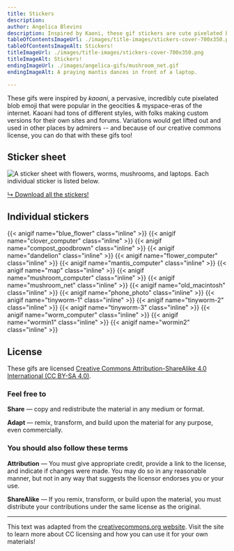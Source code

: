 ```yaml
---
title: Stickers
description: 
author: Angelica Blevins
description: Inspired by Kaoni, these gif stickers are cute pixelated blob emojis from the myspace era of the internet. Download and use them as you like!
tableOfContentsImageUrl: ./images/title-images/stickers-cover-700x350.png
tableOfContentsImageAlt: Stickers!
titleImageUrl: ./images/title-images/stickers-cover-700x350.png
titleImageAlt: Stickers!
endingImageUrl: ./images/angelica-gifs/mushroom_net.gif
endingImageAlt: A praying mantis dances in front of a laptop. 

---
```


These gifs were inspired by _kaoani_, a pervasive, incredibly cute pixelated blob emoji that were popular in the geocities & myspace-eras of the internet. Kaoani had tons of different styles, with folks making custom versions for their own sites and forums. Variations would get lifted out and used in other places by admirers -- and because of our creative commons license, you can do that with these gifs too!

## Sticker sheet
![A sticker sheet with flowers, worms, mushrooms, and laptops. Each individual sticker is listed below.](../images/angelica-gifs/stickersheet-animated.gif)

[↳ Download all the stickers!](../images/angelica-gifs.zip)

## Individual stickers
{{< anigif name="blue_flower" class="inline" >}}
{{< anigif name="clover_computer" class="inline" >}}
{{< anigif name="compost_goodbrown" class="inline" >}}
{{< anigif name="dandelion" class="inline" >}}
{{< anigif name="flower_computer" class="inline" >}}
{{< anigif name="mantis_computer" class="inline" >}}
{{< anigif name="map" class="inline" >}}
{{< anigif name="mushroom_computer" class="inline" >}}
{{< anigif name="mushroom_net" class="inline" >}}
{{< anigif name="old_macintosh" class="inline" >}}
{{< anigif name="phone_photo" class="inline" >}}
{{< anigif name="tinyworm-1" class="inline" >}}
{{< anigif name="tinyworm-2" class="inline" >}}
{{< anigif name="tinyworm-3" class="inline" >}}
{{< anigif name="worm_computer" class="inline" >}}
{{< anigif name="wormin1" class="inline" >}}
{{< anigif name="wormin2" class="inline" >}}

## License
These gifs are licensed [Creative Commons Attribution-ShareAlike 4.0 International (CC BY-SA 4.0)](https://creativecommons.org/licenses/by-sa/4.0/). 

### Feel free to

**Share** — copy and redistribute the material in any medium or format.

**Adapt** — remix, transform, and build upon the material for any purpose, even commercially.

### You should also follow these terms

**Attribution** — You must give appropriate credit, provide a link to the license, and indicate if changes were made. You may do so in any reasonable manner, but not in any way that suggests the licensor endorses you or your use.

**ShareAlike** — If you remix, transform, or build upon the material, you must distribute your contributions under the same license as the original.

--- 
This text was adapted from the [creativecommons.org website](https://creativecommons.org/). Visit the site to learn more about CC licensing and how you can use it for your own materials!

